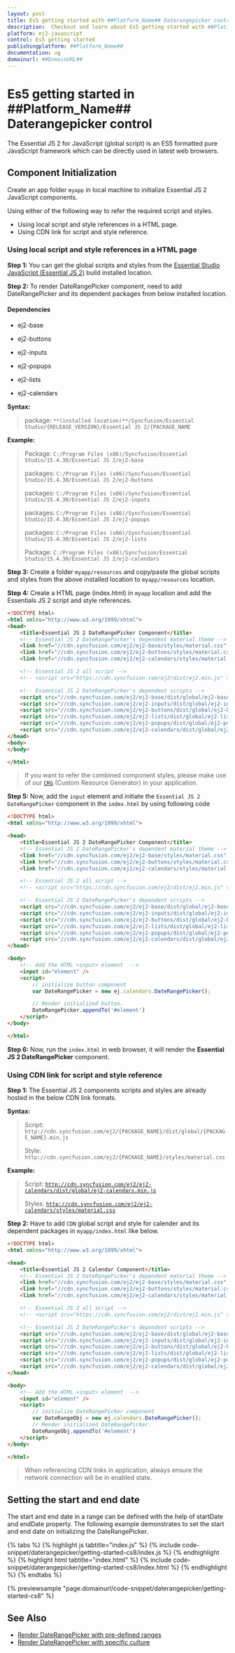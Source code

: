 ```yaml
---
layout: post
title: Es5 getting started with ##Platform_Name## Daterangepicker control | Syncfusion
description:  Checkout and learn about Es5 getting started with ##Platform_Name## Daterangepicker control of Syncfusion Essential JS 2 and more details.
platform: ej2-javascript
control: Es5 getting started 
publishingplatform: ##Platform_Name##
documentation: ug
domainurl: ##DomainURL##
---
```


# Es5 getting started in ##Platform_Name## Daterangepicker control

The Essential JS 2 for JavaScript (global script) is an ES5 formatted pure JavaScript framework which can be directly used in latest web browsers.

## Component Initialization

Create an app folder `myapp` in local machine to initialize Essential JS 2 JavaScript components.

Using either of the following way to refer the required script and styles.

* Using local script and style references in a HTML page.
* Using CDN link for script and style reference.

### Using local script and style references in a HTML page

**Step 1:** You can get the global scripts and styles from the [Essential Studio JavaScript (Essential JS 2)](https://www.syncfusion.com/account/manage-trials/downloads) build installed location.

**Step 2:** To render DateRangePicker component, need to add DateRangePicker and its dependent packages from below installed location.

#### Dependencies

* ej2-base

* ej2-buttons

* ej2-inputs

* ej2-popups

* ej2-lists

* ej2-calendars

**Syntax:**

> package: `**(installed location)**/Syncfusion/Essential Studio/{RELEASE_VERSION}/Essential JS 2/{PACKAGE_NAME`

**Example:**

> Package: `C:/Program Files (x86)/Syncfusion/Essential Studio/15.4.30/Essential JS 2/ej2-base`
>
> packages: `C:/Program Files (x86)/Syncfusion/Essential Studio/15.4.30/Essential JS 2/ej2-buttons`
>
> packages: `C:/Program Files (x86)/Syncfusion/Essential Studio/15.4.30/Essential JS 2/ej2-inputs`
>
> packages: `C:/Program Files (x86)/Syncfusion/Essential Studio/15.4.30/Essential JS 2/ej2-popups`
>
> packages: `C:/Program Files (x86)/Syncfusion/Essential Studio/15.4.30/Essential JS 2/ej2-lists`
>
> Package: `C:/Program Files (x86)/Syncfusion/Essential Studio/15.4.30/Essential JS 2/ej2-calendars`
>

**Step 3:** Create a folder `myapp/resources` and copy/paste the global scripts and styles from the above installed location to `myapp/resources` location.

**Step 4:** Create a HTML page (index.html) in `myapp` location and add the Essentials JS 2 script and style references.

```html
<!DOCTYPE html>
<html xmlns="http://www.w3.org/1999/xhtml">
<head>
    <title>Essential JS 2 DateRangePicker Component</title>
    <!-- Essential JS 2 DateRangePicker's dependent material theme -->
    <link href="//cdn.syncfusion.com/ej2/ej2-base/styles/material.css" rel="stylesheet" type="text/css" />
    <link href="//cdn.syncfusion.com/ej2/ej2-buttons/styles/material.css" rel="stylesheet" type="text/css" />
    <link href="//cdn.syncfusion.com/ej2/ej2-calendars/styles/material.css" rel="stylesheet" type="text/css" />

    <!-- Essential JS 2 all script -->
    <!-- <script src="https://cdn.syncfusion.com/ej2/dist/ej2.min.js" type="text/javascript"></script> -->

    <!-- Essential JS 2 DateRangePicker's dependent scripts -->
    <script src="//cdn.syncfusion.com/ej2/ej2-base/dist/global/ej2-base.min.js" type="text/javascript"></script>
    <script src="//cdn.syncfusion.com/ej2/ej2-inputs/dist/global/ej2-inputs.min.js" type="text/javascript"></script>
    <script src="//cdn.syncfusion.com/ej2/ej2-buttons/dist/global/ej2-buttons.min.js" type="text/javascript"></script>
    <script src="//cdn.syncfusion.com/ej2/ej2-lists/dist/global/ej2-lists.min.js" type="text/javascript"></script>
    <script src="//cdn.syncfusion.com/ej2/ej2-popups/dist/global/ej2-popups.min.js" type="text/javascript"></script>
    <script src="//cdn.syncfusion.com/ej2/ej2-calendars/dist/global/ej2-calendars.min.js" type="text/javascript"></script>
</head>
<body>
</body>

</html>
```

> If you want to refer the combined component styles, please make use of our [`CRG`](https://crg.syncfusion.com/) (Custom Resource Generator) in your application.

**Step 5:** Now, add the `input` element and initiate the `Essential JS 2 DateRangePicker` component in the `index.html` by using following code

```html
<!DOCTYPE html>
<html xmlns="http://www.w3.org/1999/xhtml">

<head>
    <title>Essential JS 2 DateRangePicker Component</title>
    <!-- Essential JS 2 DateRangePicker's dependent material theme -->
    <link href="//cdn.syncfusion.com/ej2/ej2-base/styles/material.css" rel="stylesheet" type="text/css" />
    <link href="//cdn.syncfusion.com/ej2/ej2-buttons/styles/material.css" rel="stylesheet" type="text/css" />
    <link href="//cdn.syncfusion.com/ej2/ej2-calendars/styles/material.css" rel="stylesheet" type="text/css" />

    <!-- Essential JS 2 all script -->
    <!-- <script src="https://cdn.syncfusion.com/ej2/dist/ej2.min.js" type="text/javascript"></script> -->

    <!-- Essential JS 2 DateRangePicker's dependent scripts -->
    <script src="//cdn.syncfusion.com/ej2/ej2-base/dist/global/ej2-base.min.js" type="text/javascript"></script>
    <script src="//cdn.syncfusion.com/ej2/ej2-inputs/dist/global/ej2-inputs.min.js" type="text/javascript"></script>
    <script src="//cdn.syncfusion.com/ej2/ej2-buttons/dist/global/ej2-buttons.min.js" type="text/javascript"></script>
    <script src="//cdn.syncfusion.com/ej2/ej2-lists/dist/global/ej2-lists.min.js" type="text/javascript"></script>
    <script src="//cdn.syncfusion.com/ej2/ej2-popups/dist/global/ej2-popups.min.js" type="text/javascript"></script>
    <script src="//cdn.syncfusion.com/ej2/ej2-calendars/dist/global/ej2-calendars.min.js" type="text/javascript"></script>
</head>

<body>
    <!-- Add the HTML <input> element  -->
    <input id="element" />
    <script>
        // initialize button component
        var DateRangePicker = new ej.calendars.DateRangePicker();

        // Render initialized button.
        DateRangePicker.appendTo('#element')
    </script>
</body>

</html>
```

**Step 6:** Now, run the `index.html` in web browser, it will render the **Essential JS 2 DateRangePicker** component.

### Using CDN link for script and style reference

**Step 1:** The Essential JS 2 components scripts and styles are already hosted in the below CDN link formats.

**Syntax:**
> Script: `http://cdn.syncfusion.com/ej2/{PACKAGE_NAME}/dist/global/{PACKAGE_NAME}.min.js`
>
> Style: `http://cdn.syncfusion.com/ej2/{PACKAGE_NAME}/styles/material.css`

**Example:**
> Script: [`http://cdn.syncfusion.com/ej2/ej2-calendars/dist/global/ej2-calendars.min.js`](http://cdn.syncfusion.com/ej2/ej2-calendars/dist/global/ej2-calendars.min.js)
>
> Styles: [`http://cdn.syncfusion.com/ej2/ej2-calendars/styles/material.css`](http://cdn.syncfusion.com/ej2/ej2-calendars/styles/material.css)

**Step 2:** Have to add `CDN` global script and style for calender and its dependent packages in `myapp/index.html` like below.

```html
<!DOCTYPE html>
<html xmlns="http://www.w3.org/1999/xhtml">

<head>
    <title>Essential JS 2 Calendar Component</title>
    <!-- Essential JS 2 DateRangePicker's dependent material theme -->
    <link href="//cdn.syncfusion.com/ej2/ej2-base/styles/material.css" rel="stylesheet" type="text/css" />
    <link href="//cdn.syncfusion.com/ej2/ej2-buttons/styles/material.css" rel="stylesheet" type="text/css" />
    <link href="//cdn.syncfusion.com/ej2/ej2-calendars/styles/material.css" rel="stylesheet" type="text/css" />

    <!-- Essential JS 2 all script -->
    <!-- <script src="https://cdn.syncfusion.com/ej2/dist/ej2.min.js" type="text/javascript"></script> -->

    <!-- Essential JS 2 DateRangePicker's dependent scripts -->
    <script src="//cdn.syncfusion.com/ej2/ej2-base/dist/global/ej2-base.min.js" type="text/javascript"></script>
    <script src="//cdn.syncfusion.com/ej2/ej2-inputs/dist/global/ej2-inputs.min.js" type="text/javascript"></script>
    <script src="//cdn.syncfusion.com/ej2/ej2-buttons/dist/global/ej2-buttons.min.js" type="text/javascript"></script>
    <script src="//cdn.syncfusion.com/ej2/ej2-lists/dist/global/ej2-lists.min.js" type="text/javascript"></script>
    <script src="//cdn.syncfusion.com/ej2/ej2-popups/dist/global/ej2-popups.min.js" type="text/javascript"></script>
    <script src="//cdn.syncfusion.com/ej2/ej2-calendars/dist/global/ej2-calendars.min.js" type="text/javascript"></script>
</head>

<body>
    <!-- Add the HTML <input> element  -->
    <input id="element" />
    <script>
        // initialize DateRangePicker component
        var DateRangeObj = new ej.calendars.DateRangePicker();
        // Render initialized DateRangePicker.
        DateRangeObj.appendTo('#element')
    </script>
</body>

</html>
```

>When referencing CDN links in application, always ensure the network connection will be in enabled state.

## Setting the start and end date

The start and end date in a range can be defined with the help of startDate and endDate property.
The following example demonstrates to set the start and end date on initializing the
DateRangePicker.

{% tabs %}
{% highlight js tabtitle="index.js" %}
{% include code-snippet/daterangepicker/getting-started-cs8/index.js %}
{% endhighlight %}
{% highlight html tabtitle="index.html" %}
{% include code-snippet/daterangepicker/getting-started-cs8/index.html %}
{% endhighlight %}
{% endtabs %}
        
{% previewsample "page.domainurl/code-snippet/daterangepicker/getting-started-cs8" %}

## See Also

* [Render DateRangePicker with pre-defined ranges](./customization#preset-ranges)
* [Render DateRangePicker with specific culture](./globalization)
